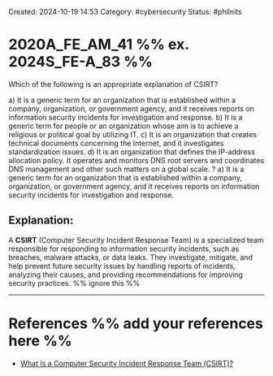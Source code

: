 Created: 2024-10-19 14:53
Category: #cybersecurity
Status: #philnits



# 2020A_FE_AM_41 %% ex. 2024S_FE-A_83 %%

Which of the following is an appropriate explanation of CSIRT?

a) It is a generic term for an organization that is established within a company, organization, or government agency, and it receives reports on information security incidents for investigation and response.
b) It is a generic term for people or an organization whose aim is to achieve a religious or political goal by utilizing IT.
c) It is an organization that creates technical documents concerning the Internet, and it investigates standardization issues.
d) It is an organization that defines the IP-address allocation policy. It operates and monitors DNS root servers and coordinates DNS management and other such matters on a global scale.
?
a) It is a generic term for an organization that is established within a company, organization, or government agency, and it receives reports on information security incidents for investigation and response.

## **Explanation:**

A **CSIRT** (Computer Security Incident Response Team) is a specialized team responsible for responding to information security incidents, such as breaches, malware attacks, or data leaks. They investigate, mitigate, and help prevent future security issues by handling reports of incidents, analyzing their causes, and providing recommendations for improving security practices.
%% ignore this %%
<!--SR:!2025-09-29,165,310-->
---









# References %% add your references here %%
- [What Is a Computer Security Incident Response Team (CSIRT)?](https://www.cynet.com/incident-response/what-is-a-computer-security-incident-response-team-csirt/)
